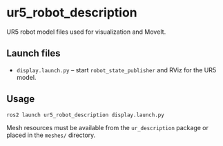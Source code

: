 # ur5_robot_description

UR5 robot model files used for visualization and MoveIt.

## Launch files
- `display.launch.py` – start `robot_state_publisher` and RViz for the UR5 model.

## Usage
```bash
ros2 launch ur5_robot_description display.launch.py
```
Mesh resources must be available from the `ur_description` package or placed in the `meshes/` directory.
